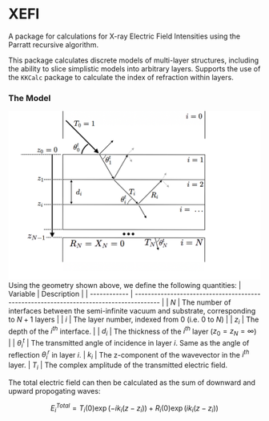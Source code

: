 # XEFI
A package for calculations for X-ray Electric Field Intensities using the Parratt recursive algorithm.

This package calculates discrete models of multi-layer structures, including the ability to slice simplistic models into arbitrary layers.
Supports the use of the `KKCalc` package to calculate the index of refraction within layers.

### The Model

![Model](docs/geometry.png)
Using the geometry shown above, we define the following quantities:
| Variable     | Description                                                                            |
| ------------ | -------------------------------------------------------------------------------------- |
| $N$          | The number of interfaces between the semi-infinite vacuum and substrate, corresponding to $N+1$ layers |
| $i$          | The layer number, indexed from 0 (i.e. 0 to $N$)                                       |
| $z_i$        | The depth of the $i^{th}$ interface.                                                   | 
| $d_i$        | The thickness of the $i^{th}$ layer ($z_0 = z_N = \infty$)                             |
| $\theta^t_i$ | The transmitted angle of incidence in layer $i$. Same as the angle of reflection $\theta^r_i$ in layer $i$.
| $k_i$        | The z-component of the wavevector in the $i^{th}$ layer.
| $T_i$        | The complex amplitude of the transmitted electric field.

The total electric field can then be calculated as the sum of downward and upward propogating waves:

$$ E^{Total}_i = T_i(0) \exp\left(-i k_i \left(z-z_i\right)\right) + R_i(0) \exp\left(i k_i \left(z-z_i\right)\right) $$